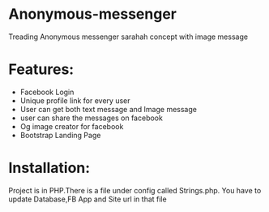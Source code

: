 # Anonymous-messenger
Treading Anonymous messenger sarahah concept with image message

# Features:
- Facebook Login
- Unique profile link for every user
- User can get both text message and Image message
- user can share the messages on facebook
- Og image creator for facebook
- Bootstrap Landing Page



# Installation:
Project is in PHP.There is a file under config called Strings.php. You have to update Database,FB App and Site url in that file

